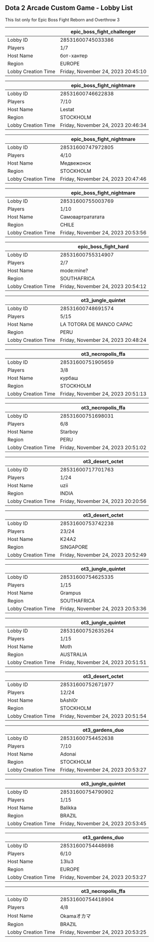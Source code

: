 ## Dota 2 Arcade Custom Game - Lobby List

This list only for Epic Boss Fight Reborn and Overthrow 3

|  | epic_boss_fight_challenger |
| ------ | ------ |
| Lobby ID | 28531600745033386 |
| Players | 1/7 |
| Host Name | бот-хантер |
| Region | EUROPE |
| Lobby Creation Time | Friday, November 24, 2023 20:45:10 |


|  | epic_boss_fight_nightmare |
| ------ | ------ |
| Lobby ID | 28531600746622838 |
| Players | 7/10 |
| Host Name | Lestat |
| Region | STOCKHOLM |
| Lobby Creation Time | Friday, November 24, 2023 20:46:34 |


|  | epic_boss_fight_nightmare |
| ------ | ------ |
| Lobby ID | 28531600747972805 |
| Players | 4/10 |
| Host Name | Медвежонок |
| Region | STOCKHOLM |
| Lobby Creation Time | Friday, November 24, 2023 20:47:46 |


|  | epic_boss_fight_nightmare |
| ------ | ------ |
| Lobby ID | 28531600755003769 |
| Players | 1/10 |
| Host Name | Самовартрататата |
| Region | CHILE |
| Lobby Creation Time | Friday, November 24, 2023 20:53:56 |


|  | epic_boss_fight_hard |
| ------ | ------ |
| Lobby ID | 28531600755314907 |
| Players | 2/7 |
| Host Name | mode:mine? |
| Region | SOUTHAFRICA |
| Lobby Creation Time | Friday, November 24, 2023 20:54:12 |


|  | ot3_jungle_quintet |
| ------ | ------ |
| Lobby ID | 28531600748691574 |
| Players | 5/15 |
| Host Name | LA TOTORA DE MANCO CAPAC |
| Region | PERU |
| Lobby Creation Time | Friday, November 24, 2023 20:48:24 |


|  | ot3_necropolis_ffa |
| ------ | ------ |
| Lobby ID | 28531600751905659 |
| Players | 3/8 |
| Host Name | курбаш |
| Region | STOCKHOLM |
| Lobby Creation Time | Friday, November 24, 2023 20:51:13 |


|  | ot3_necropolis_ffa |
| ------ | ------ |
| Lobby ID | 28531600751698031 |
| Players | 6/8 |
| Host Name | Starboy |
| Region | PERU |
| Lobby Creation Time | Friday, November 24, 2023 20:51:02 |


|  | ot3_desert_octet |
| ------ | ------ |
| Lobby ID | 28531600717701763 |
| Players | 1/24 |
| Host Name | uzii |
| Region | INDIA |
| Lobby Creation Time | Friday, November 24, 2023 20:20:56 |


|  | ot3_desert_octet |
| ------ | ------ |
| Lobby ID | 28531600753742238 |
| Players | 23/24 |
| Host Name | K24A2 |
| Region | SINGAPORE |
| Lobby Creation Time | Friday, November 24, 2023 20:52:49 |


|  | ot3_jungle_quintet |
| ------ | ------ |
| Lobby ID | 28531600754625335 |
| Players | 1/15 |
| Host Name | Grampus |
| Region | SOUTHAFRICA |
| Lobby Creation Time | Friday, November 24, 2023 20:53:36 |


|  | ot3_jungle_quintet |
| ------ | ------ |
| Lobby ID | 28531600752635264 |
| Players | 1/15 |
| Host Name | Moth |
| Region | AUSTRALIA |
| Lobby Creation Time | Friday, November 24, 2023 20:51:51 |


|  | ot3_desert_octet |
| ------ | ------ |
| Lobby ID | 28531600752671977 |
| Players | 12/24 |
| Host Name | bAshl0r |
| Region | STOCKHOLM |
| Lobby Creation Time | Friday, November 24, 2023 20:51:54 |


|  | ot3_gardens_duo |
| ------ | ------ |
| Lobby ID | 28531600754452638 |
| Players | 7/10 |
| Host Name | Adonai |
| Region | STOCKHOLM |
| Lobby Creation Time | Friday, November 24, 2023 20:53:27 |


|  | ot3_jungle_quintet |
| ------ | ------ |
| Lobby ID | 28531600754790902 |
| Players | 1/15 |
| Host Name | Balikka |
| Region | BRAZIL |
| Lobby Creation Time | Friday, November 24, 2023 20:53:45 |


|  | ot3_gardens_duo |
| ------ | ------ |
| Lobby ID | 28531600754448698 |
| Players | 6/10 |
| Host Name | 13lu3 |
| Region | EUROPE |
| Lobby Creation Time | Friday, November 24, 2023 20:53:27 |


|  | ot3_necropolis_ffa |
| ------ | ------ |
| Lobby ID | 28531600754418904 |
| Players | 4/8 |
| Host Name | Okamaオカマ |
| Region | BRAZIL |
| Lobby Creation Time | Friday, November 24, 2023 20:53:25 |


